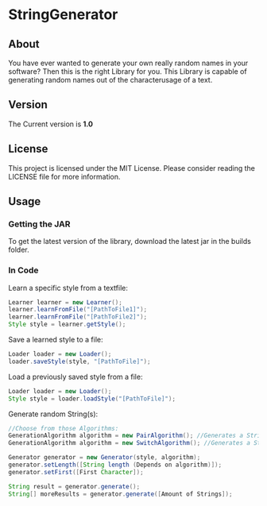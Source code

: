 # StringGenerator
## About
You have ever wanted to generate your own really random names in your software?
Then this is the right Library for you.
This Library is capable of generating random names out of the characterusage of a text.
## Version
The Current version is **1.0**
## License
This project is licensed under the MIT License.
Please consider reading the LICENSE file for more information.
## Usage
### Getting the JAR
To get the latest version of the library, download the latest jar in the builds folder.
### In Code
Learn a specific style from a textfile:
```java
Learner learner = new Learner();
learner.learnFromFile("[PathToFile1]");
learner.learnFromFile("[PathToFile2]");
Style style = learner.getStyle();
```
Save a learned style to a file:
```java
Loader loader = new Loader();
loader.saveStyle(style, "[PathToFile]");
```
Load a previously saved style from a file:
```java
Loader loader = new Loader();
Style style = loader.loadStyle("[PathToFile]");
```
Generate random String(s):
```java
//Choose from those Algorithms:
GenerationAlgorithm algorithm = new PairAlgorithm(); //Generates a String from Pairs
GenerationAlgorithm algorithm = new SwitchAlgorithm(); //Generates a String by switching between Vowels and Consonants

Generator generator = new Generator(style, algorithm);
generator.setLength([String length (Depends on algorithm)]);
generator.setFirst([First Character]);

String result = generator.generate();
String[] moreResults = generator.generate([Amount of Strings]);
```
